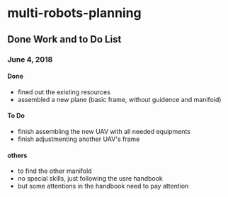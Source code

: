 # multi-robots-planning
## Done Work and to Do List
### June 4, 2018
#### Done
- fined out the existing resources
- assembled a new plane (basic frame, without guidence and manifoid)
#### To Do
- finish assembling the new UAV with all needed equipments
- finish adjustmenting another UAV's frame
#### others
- to find the other manifold
- no special skills, just following the usre handbook
- but some attentions in the handbook need to pay attention
